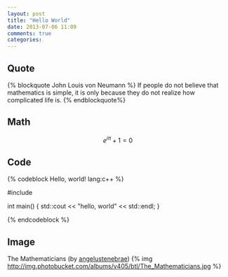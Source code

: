 ```yaml
---
layout: post
title: "Hello World"
date: 2013-07-06 11:09
comments: true
categories: 
---
```


## Quote
{% blockquote John Louis von Neumann %}
If people do not believe that mathematics is simple, it is only because they do not realize how complicated life is.
{% endblockquote%}

## Math
$$
e^{i\pi}+1=0
$$

<!-- more -->

## Code
{% codeblock Hello, world! lang:c++ %}

#include <iostream>

int main()
{
	std::cout << "hello, world" << std::endl;
}

{% endcodeblock %}

## Image

The Mathematicians (by [angelustenebrae](http://angelustenebrae.livejournal.com/15908.html))
{% img http://img.photobucket.com/albums/v405/btl/The_Mathematicians.jpg %}
